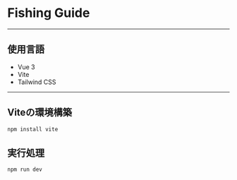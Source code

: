 # Fishing Guide
----
## 使用言語
- Vue 3
- Vite
- Tailwind CSS
---
## Viteの環境構築
```bash
npm install vite
```
## 実行処理
```
npm run dev
```